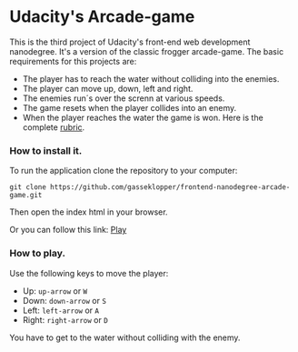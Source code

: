 # Udacity's Arcade-game

This is the third project of Udacity's front-end web development nanodegree. It's a version of the classic frogger arcade-game. The basic requirements for this projects are:
- The player has to reach the water without colliding into the enemies.
- The player can move up, down, left and right.
- The enemies run´s over the screnn at various speeds.
- The game resets when the player collides into an enemy.
- When the player reaches the water the game is won.
Here is the complete [rubric](https://review.udacity.com/#!/projects/2696458597/rubric).

### How to install it.
To run the application clone the repository to your computer:

```
git clone https://github.com/gasseklopper/frontend-nanodegree-arcade-game.git
```
Then open the index html in your browser.

Or you can follow this link: [Play](https://gasseklopper.github.io/frontend-nanodegree-arcade-game/)

### How to play.
Use the following keys to move the player:
- Up: `up-arrow` or `W`
- Down: `down-arrow` or `S`
- Left: `left-arrow` or `A`
- Right: `right-arrow` or `D`

You have to get to the water without colliding with the enemy.
